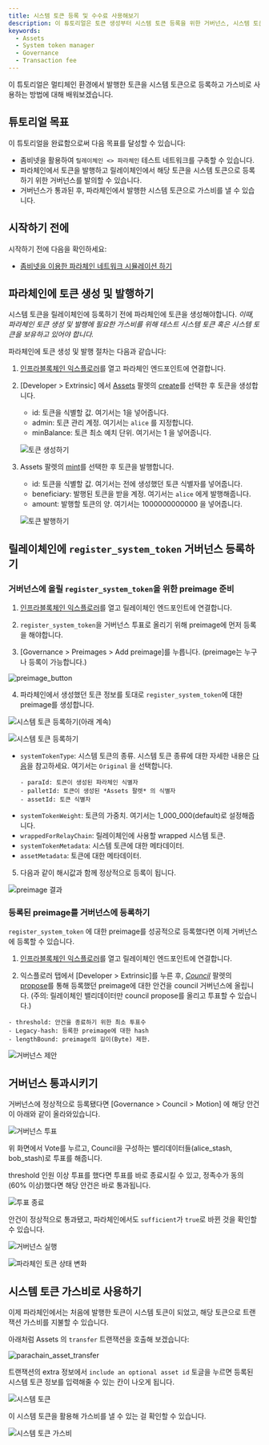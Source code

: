 ```yaml
---
title: 시스템 토큰 등록 및 수수료 사용해보기
description: 이 튜토리얼은 토큰 생성부터 시스템 토큰 등록을 위한 거버넌스, 시스템 토큰 사용까지의 일련의 과정에 대해 배웁니다.
keywords:
  - Assets
  - System token manager
  - Governance
  - Transaction fee
---
```


이 튜토리얼은 멀티체인 환경에서 발행한 토큰을 시스템 토큰으로 등록하고 가스비로 사용하는 방법에 대해 배워보겠습니다.

## 튜토리얼 목표

이 튜토리얼을 완료함으로써 다음 목표를 달성할 수 있습니다:

- 좀비넷을 활용하여 `릴레이체인 <> 파라체인` 테스트 네트워크를 구축할 수 있습니다.
- 파라체인에서 토큰을 발행하고 릴레이체인에서 해당 토큰을 시스템 토큰으로 등록하기 위한 거버넌스를 발의할 수 있습니다.
- 거버넌스가 통과된 후, 파라체인에서 발행한 시스템 토큰으로 가스비를 낼 수 있습니다.

## 시작하기 전에

시작하기 전에 다음을 확인하세요:

- [좀비넷을 이용한 파라체인 네트워크 시뮬레이션 하기](./test/simulate-parachains.md)

## 파라체인에 토큰 생성 및 발행하기

시스템 토큰을 릴레이체인에 등록하기 전에 파라체인에 토큰을 생성해야합니다. _이때, 파라체인 토큰 생성 및 발행에 필요한 가스비를 위해 테스트 시스템 토큰 혹은 시스템 토큰을 보유하고 있어야 합니다._

파라체인에 토큰 생성 및 발행 절차는 다음과 같습니다:

1. [인프라블록체인 익스플로러](https://portal.infrablockspace.net/#/explorer/)를 열고 파라체인 엔드포인트에 연결합니다.

2. [Developer > Extrinsic] 에서 [Assets](https://github.com/InfraBlockchain/infrablockchain-substrate/tree/master/substrate/frame/assets) 팔렛의 [create](https://github.com/InfraBlockchain/infrablockchain-substrate/blob/599828207489db1d2b4633473c15c9be9dd97253/substrate/frame/assets/src/lib.rs#L625)를 선택한 후 토큰을 생성합니다.

   - id: 토큰을 식별할 값. 여기서는 1을 넣어줍니다.
   - admin: 토큰 관리 계정. 여기서는 `alice` 를 지정합니다.
   - minBalance: 토큰 최소 예치 단위. 여기서는 1 을 넣어줍니다.

   ![토큰 생성하기](/media/images/docs/infrablockchain/tutorials/create_token.png)

3. Assets 팔렛의 [mint](https://github.com/InfraBlockchain/infrablockchain-substrate/blob/599828207489db1d2b4633473c15c9be9dd97253/substrate/frame/assets/src/lib.rs#L801C7-L801C14)를 선택한 후 토큰을 발행합니다.

   - id: 토큰을 식별할 값. 여기서는 전에 생성했던 토큰 식별자를 넣어줍니다.
   - beneficiary: 발행된 토큰을 받을 계정. 여기서는 `alice` 에게 발행해줍니다.
   - amount: 발행할 토큰의 양. 여기서는 1000000000000 을 넣어줍니다.

   ![토큰 발행하기](/media/images/docs/infrablockchain/tutorials/mint_token.png)

## 릴레이체인에 `register_system_token` 거버넌스 등록하기

### 거버넌스에 올릴 `register_system_token`을 위한 preimage 준비

1. [인프라블록체인 익스플로러](https://portal.infrablockspace.net/#/explorer/)를 열고 릴레이체인 엔드포인트에 연결합니다.

2. `register_system_token`을 거버넌스 투표로 올리기 위해 preimage에 먼저 등록을 해야합니다.

3. [Governance > Preimages > Add preimage]를 누릅니다.
   (preimage는 누구나 등록이 가능합니다.)

![preimage_button](/media/images/docs/infrablockchain/tutorials/preimage_button.png)

4. 파라체인에서 생성했던 토큰 정보를 토대로 `register_system_token`에 대한 preimage를 생성합니다.

![시스템 토큰 등록하기(아래 계속)](/media/images/docs/infrablockchain/tutorials/register_system_token1.png)

![시스템 토큰 등록하기](/media/images/docs/infrablockchain/tutorials/register_system_token2.png)

- `systemTokenType`: 시스템 토큰의 종류. 시스템 토큰 종류에 대한 자세한 내용은 [다음](../learn/protocol/system-token.md)을 참고하세요. 여기서는 `Original` 을 선택합니다.
  ```text
  - paraId: 토큰이 생성된 파라체인 식별자
  - palletId: 토큰이 생성된 *Assets 팔렛* 의 식별자
  - assetId: 토큰 식별자
  ```
- `systemTokenWeight`: 토큰의 가중치. 여기서는 1_000_000(default)로 설정해줍니다.
- `wrappedForRelayChain`: 릴레이체인에 사용할 wrapped 시스템 토큰.
- `systemTokenMetadata`: 시스템 토큰에 대한 메타데이터.
- `assetMetadata`: 토큰에 대한 메타데이터.

5. 다음과 같이 해시값과 함께 정상적으로 등록이 됩니다.

![preimage 결과](/media/images/docs/infrablockchain/tutorials/preimage_result.png)

### 등록된 preimage를 거버넌스에 등록하기

`register_system_token` 에 대한 preimage를 성공적으로 등록했다면 이제 거버넌스에 등록할 수 있습니다.

1. [인프라블록체인 익스플로러](https://portal.infrablockspace.net/#/explorer/)를 열고 릴레이체인 엔드포인트에 연결합니다.

2. 익스플로러 탭에서 [Developer > Extrinsic]를 누른 후,
   [_Council_](https://github.com/InfraBlockchain/infrablockchain-substrate/tree/master/substrate/frame/collective) 팔렛의 [propose](https://github.com/InfraBlockchain/infrablockchain-substrate/blob/599828207489db1d2b4633473c15c9be9dd97253/substrate/frame/collective/src/lib.rs#L519)를 통해 등록했던 preimage에 대한 안건을 council 거버넌스에 올립니다.
   (주의: 릴레이체인 밸리데이터만 council propose를 올리고 투표할 수 있습니다.)

```text
- threshold: 안건을 종료하기 위한 최소 투표수
- Legacy-hash: 등록한 preimage에 대한 hash
- lengthBound: preimage의 길이(Byte) 제한.
```

![거버넌스 제안](/media/images/docs/infrablockchain/tutorials/council_propose.png)

## 거버넌스 통과시키기

거버넌스에 정상적으로 등록됐다면 [Governance > Council > Motion] 에 해당 안건이 아래와 같이 올라와있습니다.

![거버넌스 투표](/media/images/docs/infrablockchain/tutorials/governance_voting.png)

위 화면에서 Vote를 누르고, Council을 구성하는 밸리데이터들(alice_stash, bob_stash)로 투표를 해줍니다.

threshold 인원 이상 투표를 했다면 투표를 바로 종료시킬 수 있고, 정족수가 동의(60% 이상)했다면 해당 안건은 바로 통과됩니다.

![투표 종료](/media/images/docs/infrablockchain/tutorials/vote_close.png)

안건이 정상적으로 통과됐고, 파라체인에서도 `sufficient`가 `true`로 바뀐 것을 확인할 수 있습니다.

![거버넌스 실행](/media/images/docs/infrablockchain/tutorials/enact_motion.png)

![파라체인 토큰 상태 변화](/media/images/docs/infrablockchain/tutorials/parachain_sufficient_true.png)

## 시스템 토큰 가스비로 사용하기

이제 파라체인에서는 처음에 발행한 토큰이 시스템 토큰이 되었고,
해당 토큰으로 트랜잭션 가스비를 지불할 수 있습니다.

아래처럼 Assets 의 `transfer` 트랜잭션을 호출해 보겠습니다:

![parachain_asset_transfer](/media/images/docs/infrablockchain/tutorials/parachain_asset_transfer.png)

트랜잭션의 extra 정보에서 `include an optional asset id` 토글을 누르면 등록된 시스템 토큰 정보를 입력해줄 수 있는 칸이 나오게 됩니다.

![시스템 토큰](/media/images/docs/infrablockchain/tutorials/system_token_id.png)

이 시스템 토큰을 활용해 가스비를 낼 수 있는 걸 확인할 수 있습니다.

![시스템 토큰 가스비](/media/images/docs/infrablockchain/tutorials/system_token_paid.png)
